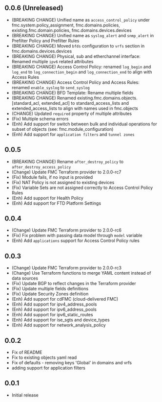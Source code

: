 ## 0.0.6 (Unreleased)

- (BREAKING CHANGE) Unified name as `access_control_policy` under fmc.system.policy_assignment, fmc.domains.policies, existing.fmc.domain.policies, fmc.domains.devices.devices
- (BREAKING CHANGE) Unified name as `syslog_alert` and `snmp_alert` in Prefilter Policy and Prefilter Rules
- (BREAKING CHANGE) Moved `bfds` configuration to `vrfs` section in fmc.domains.devices.devices
- (BREAKING CHANGE) Physical, sub and etherchannel interface: Renamed multiple `ipv6` related attributes
- (BREAKING CHANGE) Access Control Policy: renamed `log_begin` and `log_end` to `log_connection_begin` and `log_connection_end` to align with Access Rules
- (BREAKING CHANGE) Access Control Policy and Access Rules: renamed `enable_syslog` to `send_syslog`
- (BREAKING CHANGE) BFD Template: Rename multiple fields
- (BREAKING CHANGE) Renamed existing.fmc.domains.objects.[standard_acl, extended_acl] to standard_access_lists and extended_access_lists to align with names used in fmc.objects
- (CHANGE) Updated `required` property of multiple attributes
- (Fix) Multiple schema errors
- (Enh) Add support for switch between bulk and individual operations for subset of objects (see: fmc.module_configuration)
- (Enh) Add support for `application filters` and `tunnel zones`

## 0.0.5

- (BREAKING CHANGE) Rename `after_destroy_policy` to `after_destroy_access_policy`
- (Change) Update FMC Terraform provider to 2.0.0-rc7
- (Fix) Module fails, if no input is provided
- (Fix) NAT Policy is not assigned to existing devices
- (Fix) Variable Sets are not assigned correctly to Access Control Policy Rules
- (Enh) Add support for Health Policy
- (Enh) Add support for FTD Platform Settings

## 0.0.4

- (Change) Update FMC Terraform provider to 2.0.0-rc6
- (Fix) Fix problem with passing data model through `model` variable
- (Enh) Add `applications` support for Access Control Policy rules

## 0.0.3

- (Change) Update FMC Terraform provider to 2.0.0-rc3
- (Change) Use Terraform functions to merge YAML content instead of data sources
- (Fix) Update BGP to reflect changes in the Terraform provider
- (Fix) Update multiple fields definitions
- (Fix) Update Security Zones definition
- (Enh) Add support for cdFMC (cloud-delivered FMC)
- (Enh) Add support for ipv4_address_pools
- (Enh) Add support for ipv6_address_pools
- (Enh) Add support for ipv6_static_routes
- (Enh) Add support for ise_sgts and device_types
- (Enh) Add support for network_analysis_policy

## 0.0.2

- Fix of README
- Fix to existing objects yaml read
- Fix of defaults - removing keys 'Global' in domains and vrfs
- adding support for application filters

## 0.0.1

- Initial release
